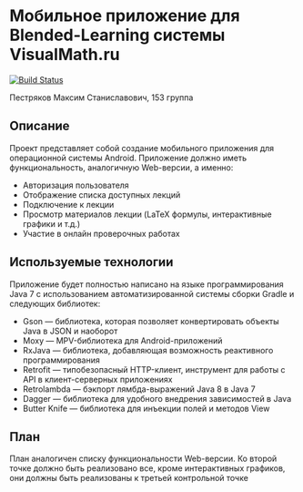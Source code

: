 # Мобильное приложение для Blended-Learning системы VisualMath.ru

[![Build Status](https://circleci.com/gh/MaximPestryakov/visualmath-android.svg?style=shield&circle-token=95b6ee46516a0ea7be1f86f768527f3987a2bdf5)](https://circleci.com/gh/MaximPestryakov/visualmath-android/tree/master)

Пестряков Максим Станиславович, 153 группа

Описание
--------

Проект представляет собой создание мобильного приложения для операционной системы Android. Приложение должно иметь функциональность, аналогичную Web-версии, а именно:
  - Авторизация пользователя
  - Отображение списка доступных лекций
  - Подключение к лекции
  - Просмотр материалов лекции (LaTeX формулы, интерактивные графики и т.д.)
  - Участие в онлайн проверочных работах

Используемые технологии
-----------------------

Приложение будет полностью написано на языке программирования Java 7 c использованием автоматизированной системы сборки Gradle и следующих библиотек:
  - Gson — библиотека, которая позволяет конвертировать объекты Java в JSON и наоборот
  - Moxy — MPV-библиотека для Android-приложений
  - RxJava — библиотека, добавляющая возможность реактивного программирования
  - Retrofit — типобезопасный HTTP-клиент, инструмент для работы с API в клиент-серверных приложениях
  - Retrolambda — бэкпорт лямбда-выражений Java 8 в Java 7
  - Dagger — библиотека для удобного внедрения зависимостей в Java
  - Butter Knife — библиотека для инъекции полей и методов View

План
----

План аналогичен списку функциональности Web-версии. Ко второй точке должно быть реализовано все, кроме интерактивных графиков, они должны быть реализованы к третьей контрольной точке
